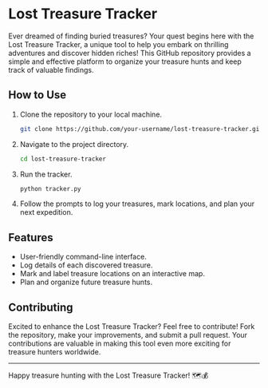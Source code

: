 # Lost Treasure Tracker

Ever dreamed of finding buried treasures? Your quest begins here with the Lost Treasure Tracker, a unique tool to help you embark on thrilling adventures and discover hidden riches! This GitHub repository provides a simple and effective platform to organize your treasure hunts and keep track of valuable findings.

## How to Use
1. Clone the repository to your local machine.

   ```bash
   git clone https://github.com/your-username/lost-treasure-tracker.git
   ```

2. Navigate to the project directory.

   ```bash
   cd lost-treasure-tracker
   ```

3. Run the tracker.

   ```bash
   python tracker.py
   ```

4. Follow the prompts to log your treasures, mark locations, and plan your next expedition.

## Features
- User-friendly command-line interface.
- Log details of each discovered treasure.
- Mark and label treasure locations on an interactive map.
- Plan and organize future treasure hunts.

## Contributing
Excited to enhance the Lost Treasure Tracker? Feel free to contribute! Fork the repository, make your improvements, and submit a pull request. Your contributions are valuable in making this tool even more exciting for treasure hunters worldwide.

---

Happy treasure hunting with the Lost Treasure Tracker! 🗺💰